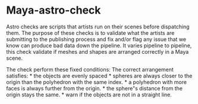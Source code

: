# Maya-astro-check
Astro checks are scripts that artists run on their scenes before dispatching them. The purpose of these checks is to validate what the artists are submitting to the publishing process and fix and/or flag any issue that we know can produce bad data down the pipeline. It varies pipeline to pipeline, this check validate if meshes and shapes are arranged correctly in a Maya scene.

The check perform these fixed conditions:
The correct arrangement satisfies:
    * the objects are evenly spaced
    * spheres are always closer to the origin than the polyhedron with the same index.
    * a polyhedron with more faces is always further from the origin.
    * the sphere"s distance from the origin stays the same.
    * warn if the objects are not in a straight line.
